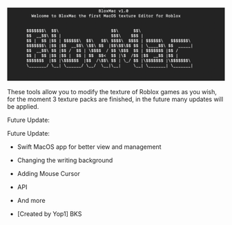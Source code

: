 ![Logo](./Logo.png)

These tools allow you to modify the texture of Roblox games as you wish, for the moment 3 texture packs are finished, in the future many updates will be applied.

Future Update: 

Future Update:
- Swift MacOS app for better view and management 
- Changing the writing background 
- Adding Mouse Cursor 
- API 
- And more 

- [Created by Yop1] BKS
